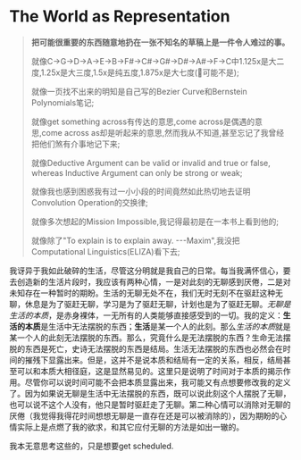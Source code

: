 # The World as Representation

> **把可能很重要的东西随意地扔在一张不知名的草稿上是一件令人难过的事。**
>
> 就像C→G→D→A→E→B→F#→C#→G#→D#→A#→F→C中1.125x是大二度,1.25x是大三度,1.5x是纯五度,1.875x是大七度(🤔可能不是);
>
> 就像一页找不出来的明知是自己写的Bezier Curve和Bernstein Polynomials笔记;
>
> 就像get something across有传达的意思,come across是偶遇的意思,come across as却是听起来的意思,然而我从不知道,甚至忘记了我曾经把他们煞有介事地记下来;
>
> 就像Deductive Argument can be valid or invalid and true or false, whereas Inductive Argument can only be strong or weak;
>
> 就像我也感到困惑我有过一小小段的时间竟然如此热切地去证明Convolution Operation的交换律;
>
> 就像多次想起的Mission Impossible,我记得最初是在一本书上看到他的;
>
> 就像除了"To explain is to explain away.	---Maxim",我没把Computational Linguistics(ELIZA)看下去;

我讶异于我如此破碎的生活，尽管这分明就是我自己的日常。每当我满怀信心，要去创造新的生活片段时，我应该有两种心情，一是对此刻的无聊感到厌倦，二是对未知存在一种暂时的期盼。生活的无聊无处不在，我们无时无刻不在驱赶这种无聊，休息是为了驱赶无聊，学习是为了驱赶无聊，计划也是为了驱赶无聊。*无聊是生活的本质*，是赤身裸体，一无所有的人类能够直接感受到的一切。我的定义：**生活的本质**是生活中无法摆脱的东西；**生活**是某一个人的此刻。那么*生活的本质*就是某一个人的此刻无法摆脱的东西。那么，究竟什么是无法摆脱的东西？生命无法摆脱的东西是死亡，史诗无法摆脱的东西是结局。生活无法摆脱的东西也必然会在时间的摧残下显露出来。但是，这并不是说本质和结局有一定的关系，相反，结局甚至可以和本质大相径庭，这是显然易见的。这里只是说明了时间对于本质的揭示作用。尽管你可以说时间可能不会把本质显露出来，我可能又有点想要修改我的定义了。因为如果说无聊是生活中无法摆脱的东西，既可以说此刻这个人摆脱了无聊，也可以说不这个人没有，他只是暂时驱赶走了无聊。第二种心情可以消除对无聊的厌倦（我觉得我得花时间想想无聊是一直存在还是可以被消除的），因为期盼的心情实际上是点燃了我的欲求，和其它应付无聊的方法是如出一辙的。

我本无意思考这些的，只是想要get scheduled.